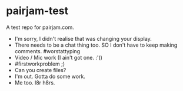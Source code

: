 pairjam-test
============
A test repo for pairjam.com.

* I'm sorry, I didn't realise that was changing your display.
* There needs to be a chat thing too. SO I don't have to keep making comments. #worstattyping
* Video / Mic work (I ain't got one. :'()
* #firstworkproblem ;)
* Can you create files?
* I'm out. Gotta do some work.
* Me too. l8r h8rs.